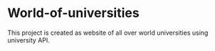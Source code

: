 # World-of-universities
This project is created as website of all over world universities using university API.

